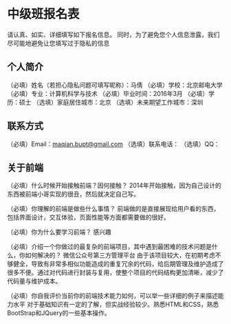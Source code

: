 # 中级班报名表

请认真、如实、详细填写如下报名信息。
同时，为了避免您个人信息泄露，我们尽可能地避免让您填写过于隐私的信息

## 个人简介

（必填）姓名（若担心隐私问题可填写昵称）：马倩
（必填）学校：北京邮电大学
（必填）专业：计算机科学与技术
（必填）毕业时间：2016年3月
（必填）学历：硕士
（选填）家庭居住城市：北京
（选填）未来期望工作城市：深圳

## 联系方式

（必填）Email：maqian.bupt@gmail.com
（选填）联系电话：
（选填）QQ：

## 关于前端

（必填）什么时候开始接触前端？因何接触？
		2014年开始接触，因为自己设计的东西被前端小哥实现的很丑，然后就决定自己写。

（必填）你理解的前端是做些什么事情？
		前端做的是直接展现给用户看的东西，包括界面设计，交互体验，页面性能等方面都需要做的很好。

（必填）你为什么要学习前端？
		感兴趣

（必填）介绍一个你做过的最复杂的前端项目，其中遇到最困难的技术问题是什么，你如何解决的？
		微信公众号第三方管理平台
		由于该项目较大，在初期考虑不够健全，导致有非常多相似功能造成的重复冗余的代码，给后期管理及维护造成了很多不便。通过对代码进行封装与复用，使整个项目的代码结构更加清晰，减少了代码量与维护成本。


（必填）你自我评价当前你的前端技术能力如何，可以举一些详细的例子来描述能力水平
		对于基础知识有一定的了解，但实战经验较少。熟悉HTML和CSS，熟悉BootStrap和JQuery的一些基本操作。

